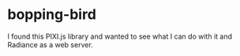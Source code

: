 # bopping-bird
I found this PIXI.js library and wanted to see what I can do with it and Radiance as a web server.
